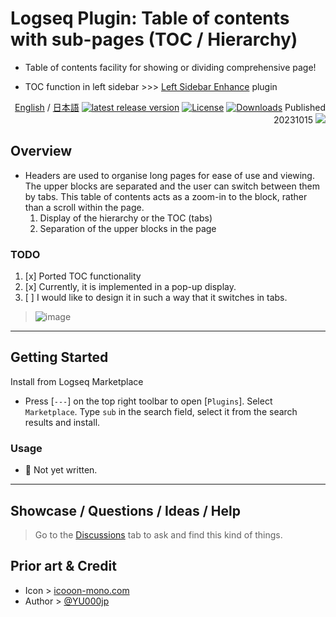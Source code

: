 # Logseq Plugin: Table of contents with sub-pages (TOC / Hierarchy)

- Table of contents facility for showing or dividing comprehensive page!

- TOC function in left sidebar >>> [Left Sidebar Enhance](https://github.com/YU000jp/logseq-plugin-left-sidebar-enhance) plugin

<div align="right">
 
[English](https://github.com/YU000jp/logseq-plugin-toc-with-sub-pages) / [日本語](https://github.com/YU000jp/logseq-plugin-toc-with-sub-pages/blob/main/readme.ja.md) [![latest release version](https://img.shields.io/github/v/release/YU000jp/logseq-plugin-toc-with-sub-pages)](https://github.com/YU000jp/logseq-plugin-toc-with-sub-pages/releases) [![License](https://img.shields.io/github/license/YU000jp/logseq-plugin-toc-with-sub-pages?color=blue)](https://github.com/YU000jp/logseq-plugin-toc-with-sub-pages/LICENSE) [![Downloads](https://img.shields.io/github/downloads/YU000jp/logseq-plugin-toc-with-sub-pages/total.svg)](https://github.com/YU000jp/logseq-plugin-toc-with-sub-pages/releases)
 Published 20231015 <a href="https://www.buymeacoffee.com/yu000japan"><img src="https://img.buymeacoffee.com/button-api/?text=Buy me a pizza&emoji=🍕&slug=yu000japan&button_colour=FFDD00&font_colour=000000&font_family=Poppins&outline_colour=000000&coffee_colour=ffffff" /></a>
 </div>

## Overview

- Headers are used to organise long pages for ease of use and viewing. The upper blocks are separated and the user can switch between them by tabs. This table of contents acts as a zoom-in to the block, rather than a scroll within the page.
  1. Display of the hierarchy or the TOC (tabs)
  2. Separation of the upper blocks in the page
 
 ### TODO

1. [x] Ported TOC functionality
1. [x] Currently, it is implemented in a pop-up display.
1. [ ] I would like to design it in such a way that it switches in tabs.
> ![image](https://github.com/user-attachments/assets/7a036c1b-d088-4894-983e-ec8caaab88a6)

---

## Getting Started

Install from Logseq Marketplace
  - Press [`---`] on the top right toolbar to open [`Plugins`]. Select `Marketplace`. Type `sub` in the search field, select it from the search results and install.

### Usage

- 🫡 Not yet written.

---

## Showcase / Questions / Ideas / Help

> Go to the [Discussions](https://github.com/YU000jp/logseq-plugin-toc-with-sub-pages/discussions) tab to ask and find this kind of things.

## Prior art & Credit

- Icon > [icooon-mono.com](https://icooon-mono.com/10933-%e3%83%89%e3%83%a9%e3%83%a0%e7%bc%b6%e3%81%ae%e3%82%a2%e3%82%a4%e3%82%b3%e3%83%b32/)
- Author > [@YU000jp](https://github.com/YU000jp)
